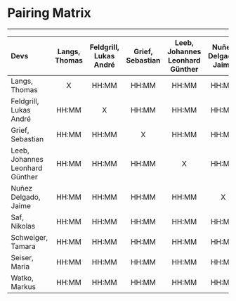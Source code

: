 # Pairing Matrix
---

| Devs      | Langs, Thomas   	  | Feldgrill, Lukas André| Grief, Sebastian   	  | Leeb, Johannes Leonhard Günther  	  | Nuñez Delgado, Jaime   	  | Saf, Nikolas   	  | Schweiger, Tamara   	  | Seiser, Maria   	  | Watko, Markus      |
| :---        |    :----:   |    :----:   |    :----:   |    :----:   |    :----:   |    :----:   |    :----:   |    :----:   |     :---:  |
| Langs, Thomas       | X           | HH:MM       | HH:MM       | HH:MM       | HH:MM       | HH:MM       | HH:MM       | HH:MM       | HH:MM      |
| Feldgrill, Lukas André       | HH:MM       | X           | HH:MM       | HH:MM       | HH:MM       | HH:MM       | HH:MM       | HH:MM       | HH:MM      |
| Grief, Sebastian     | HH:MM       | HH:MM       | X           | HH:MM       | HH:MM       | HH:MM       | HH:MM       | HH:MM       | HH:MM      |
| Leeb, Johannes Leonhard Günther       | HH:MM       | HH:MM       | HH:MM       | X           | HH:MM       | HH:MM       | HH:MM       | HH:MM       | HH:MM      |
| Nuñez Delgado, Jaime      | HH:MM       | HH:MM       | HH:MM       | HH:MM       | X           | HH:MM       | HH:MM       | HH:MM       | HH:MM      |
| Saf, Nikolas      | HH:MM       | HH:MM       | HH:MM       | HH:MM       | HH:MM       | X           | HH:MM       | HH:MM       | HH:MM      |
| Schweiger, Tamara       | HH:MM       | HH:MM       | HH:MM       | HH:MM       | HH:MM       | HH:MM       | X           | HH:MM       | HH:MM      |
| Seiser, Maria       | HH:MM       | HH:MM       | HH:MM       | HH:MM       | HH:MM       | HH:MM       | HH:MM       | X           | HH:MM      |
| Watko, Markus       | HH:MM       | HH:MM       | HH:MM       | HH:MM       | HH:MM       | HH:MM       | HH:MM       | HH:MM       | X          |
